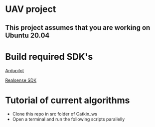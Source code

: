 # UAV project

## This project assumes that you are working on Ubuntu 20.04

# Build required SDK's
[Ardupilot](https://docs.google.com/document/d/1ihAxgX1y3yRMqRnX1yWfk9WDaxZt8JmtFyEddi13SWw/edit)

[Realsense SDK](https://www.mouser.com/applications/getting-started-with-realsense-d455/)

# Tutorial of current algorithms
+ Clone this repo in src folder of Catkin_ws
+ Open a terminal and run the following scripts parallelly


